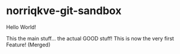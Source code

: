 # norriqkve-git-sandbox
Hello World!


This the main stuff... the actual GOOD stuff!
This is now the very first Feature! (Merged)
